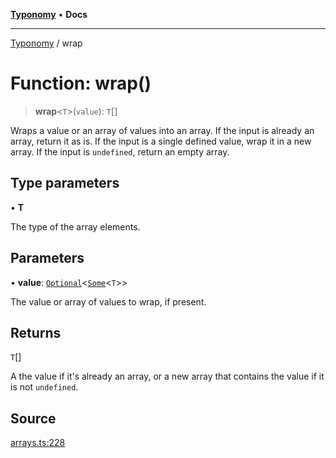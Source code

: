 [**Typonomy**](../README.md) • **Docs**

***

[Typonomy](../globals.md) / wrap

# Function: wrap()

> **wrap**\<`T`\>(`value`): `T`[]

Wraps a value or an array of values into an array.
If the input is already an array, return it as is.
If the input is a single defined value, wrap it in a new array.
If the input is `undefined`, return an empty array.

## Type parameters

• **T**

The type of the array elements.

## Parameters

• **value**: [`Optional`](../type-aliases/Optional.md)\<[`Some`](../type-aliases/Some.md)\<`T`\>\>

The value or array of values to wrap, if present.

## Returns

`T`[]

A the value if it's already an array, or a new array that contains the value if it is not `undefined`.

## Source

[arrays.ts:228](https://github.com/softcraft-development/typonomy/blob/6cd020f80278694e706a0b517cce1e3ecb0a4458/src/arrays.ts#L228)

